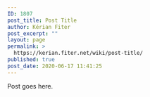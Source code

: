 ```yaml
---
ID: 1807
post_title: Post Title
author: Kérian Fiter
post_excerpt: ""
layout: page
permalink: >
  https://kerian.fiter.net/wiki/post-title/
published: true
post_date: 2020-06-17 11:41:25
---
```

Post goes here.